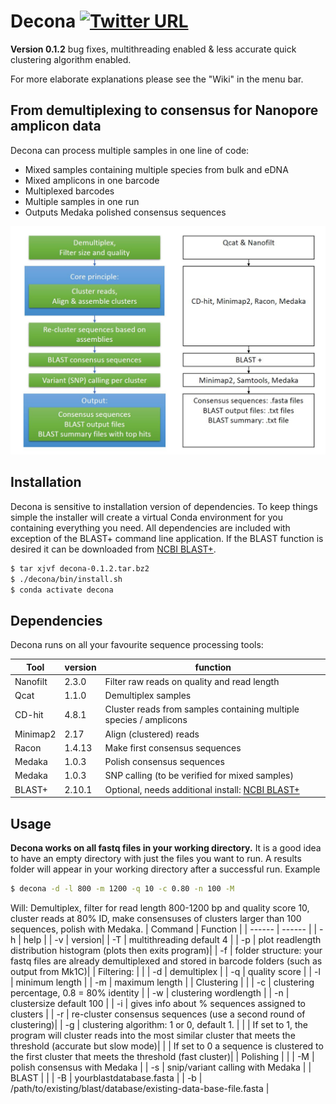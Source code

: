 # Decona [![Twitter URL](https://img.shields.io/twitter/url/https/twitter.com/SaskiaO13.svg?style=social&label=Follow%20%40SaskiaO13)](https://twitter.com/SaskiaO13)
**Version 0.1.2** bug fixes, multithreading enabled & less accurate quick clustering algorithm enabled.

For more elaborate explanations please see the "Wiki" in the menu bar.

##  From demultiplexing to consensus for Nanopore amplicon data  
Decona can process multiple samples in one line of code:
- Mixed samples containing multiple species from bulk and eDNA
- Mixed amplicons in one barcode
- Multiplexed barcodes
- Multiple samples in one run
- Outputs Medaka polished consensus sequences

<img src="https://raw.githubusercontent.com/Saskia-Oosterbroek/decona/master/Decona_overview.JPG" width="600" />


## Installation
Decona is sensitive to installation version of dependencies. To keep things simple the installer will create a virtual Conda environment for you containing everything you need. All dependencies are included with exception of the BLAST+ command line application. If the BLAST function is desired it can be downloaded from  [NCBI BLAST+](https://www.ncbi.nlm.nih.gov/books/NBK52640/).

```sh
$ tar xjvf decona-0.1.2.tar.bz2
$ ./decona/bin/install.sh
$ conda activate decona
```


## Dependencies

Decona runs on all your favourite sequence processing tools:

| Tool | version |  function |
| ------ | ------ | ------ |
| Nanofilt | 2.3.0 | Filter raw reads on quality and read length |
| Qcat | 1.1.0 | Demultiplex samples |
| CD-hit | 4.8.1 | Cluster reads from samples containing multiple species / amplicons |
| Minimap2 | 2.17 | Align (clustered) reads |
| Racon | 1.4.13 | Make first consensus sequences |
| Medaka | 1.0.3 | Polish consensus sequences |
| Medaka | 1.0.3 | SNP calling (to be verified for mixed samples) |
| BLAST+ | 2.10.1 | Optional, needs additional install: [NCBI BLAST+](https://www.ncbi.nlm.nih.gov/books/NBK52640/) |



## Usage
**Decona works on all fastq files in your working directory.** It is a good idea to have an empty directory with just the files you want to run. A results folder will appear in your working directory after a successful run.
Example 
```sh 
$ decona -d -l 800 -m 1200 -q 10 -c 0.80 -n 100 -M 
```
Will: Demultiplex, filter for read length 800-1200 bp and quality score 10, cluster reads at 80% ID, make consensuses of clusters larger than 100 sequences, polish with Medaka.
| Command | Function | 
| ------ | ------ |
| -h   | help |
|  -v   | version|
|  -T    | multithreading default 4 |
|  -p    | plot readlength distribution histogram (plots then exits program)|
|  -f    | folder structure: your fastq files are already demultiplexed and stored in barcode folders (such as output from Mk1C)|
| Filtering: | |
|  -d    | demultiplex |
|  -q    | quality score |
|  -l    | minimum length |
|  -m    | maximum length |
| Clustering | |
|  -c    | clustering percentage, 0.8 = 80% identity |
|  -w    | clustering wordlength |
|  -n    | clustersize default 100 |
|  -i    | gives info about % sequences assigned to clusters |
|  -r    | re-cluster consensus sequences (use a second round of clustering)|
|  -g    | clustering algorithm: 1 or 0, default 1. |
|       | If set to 1, the program will cluster reads into the most similar cluster that meets the threshold (accurate but slow mode)|
|       | If set to 0 a sequence is clustered to the first cluster that meets the threshold (fast cluster)|
| Polishing | |
|  -M    | polish consensus with Medaka |
|  -s    | snip/variant calling with Medaka |
| BLAST | |
|  -B    | yourblastdatabase.fasta |
|  -b    | /path/to/existing/blast/database/existing-data-base-file.fasta |
